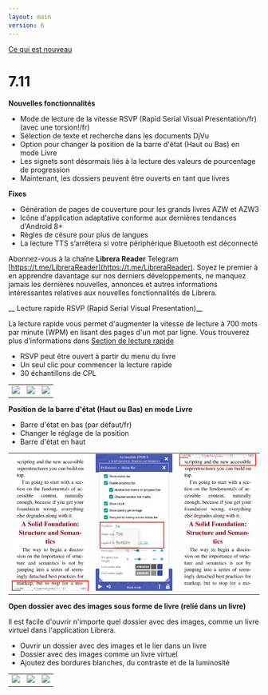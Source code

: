 ```yaml
---
layout: main
version: 6
---
```

[Ce qui est nouveau](/wiki/what-is-new/fr)

# 7.11

__Nouvelles fonctionnalités__

* Mode de lecture de la vitesse RSVP (Rapid Serial Visual Presentation/fr) (avec une torsion!/fr)
* Sélection de texte et recherche dans les documents DjVu
* Option pour changer la position de la barre d&#39;état (Haut ou Bas) en mode Livre
* Les signets sont désormais liés à la lecture des valeurs de pourcentage de progression
* Maintenant, les dossiers peuvent être ouverts en tant que livres

__Fixes__

* Génération de pages de couverture pour les grands livres AZW et AZW3
* Icône d&#39;application adaptative conforme aux dernières tendances d&#39;Android 8+
* Règles de césure pour plus de langues
* La lecture TTS s’arrêtera si votre périphérique Bluetooth est déconnecté

Abonnez-vous à la chaîne __Librera Reader__ Telegram [https://t.me/LibreraReader](https://t.me/LibreraReader). Soyez le premier à en apprendre davantage sur nos derniers développements, ne manquez jamais les dernières nouvelles, annonces et autres informations intéressantes relatives aux nouvelles fonctionnalités de Librera.


__ Lecture rapide RSVP (Rapid Serial Visual Presentation)__

La lecture rapide vous permet d&#39;augmenter la vitesse de lecture à 700 mots par minute (WPM) en lisant des pages d&#39;un mot par ligne.
Vous trouverez plus d’informations dans [Section de lecture rapide](/wiki/manual/Rapid-Serial-Visual-Presentation/fr)


* RSVP peut être ouvert à partir du menu du livre
* Un seul clic pour commencer la lecture rapide
* 30 échantillons de CPL

||||
|-|-|-|
|![](/wiki/manual/Rapid-Serial-Visual-Presentation/1.png)|![](/wiki/manual/Rapid-Serial-Visual-Presentation/2.png)|![](/wiki/manual/Rapid-Serial-Visual-Presentation/3.png)|

__Position de la barre d&#39;état (Haut ou Bas) en mode Livre__

* Barre d&#39;état en bas (par défaut/fr)
* Changer le réglage de la position
* Barre d&#39;état en haut

||||
|-|-|-|
|![](1.png)|![](2.png)|![](3.png)|


__Open dossier avec des images sous forme de livre (relié dans un livre)__

Il est facile d&#39;ouvrir n&#39;importe quel dossier avec des images, comme un livre virtuel dans l&#39;application Librera.


* Ouvrir un dossier avec des images et le lier dans un livre
* Dossier avec des images comme un livre virtuel
* Ajoutez des bordures blanches, du contraste et de la luminosité

||||
|-|-|-|
|![](/wiki/manual/Open-Folder-With-Images-As-A-Book/1.png)|![](/wiki/manual/Open-Folder-With-Images-As-A-Book/2.png)|![](/wiki/manual/Open-Folder-With-Images-As-A-Book/3.png)|




